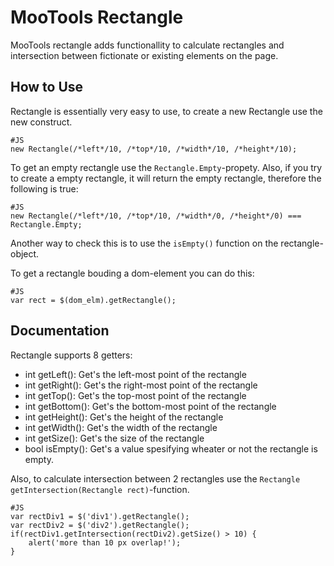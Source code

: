 MooTools Rectangle
===========

MooTools rectangle adds functionallity to calculate rectangles and intersection between fictionate
or existing elements on the page.

How to Use
----------

Rectangle is essentially very easy to use, to create a new Rectangle use the new construct.

    #JS
	new Rectangle(/*left*/10, /*top*/10, /*width*/10, /*height*/10);

To get an empty rectangle use the `Rectangle.Empty`-propety. Also, if you try to
create a empty rectangle, it will return the empty rectangle, therefore the following
is true:

    #JS
    new Rectangle(/*left*/10, /*top*/10, /*width*/0, /*height*/0) === Rectangle.Empty;

Another way to check this is to use the `isEmpty()` function on the rectangle-object.

To get a rectangle bouding a dom-element you can do this:

    #JS
    var rect = $(dom_elm).getRectangle();

Documentation
--------------------------

Rectangle supports 8 getters:
 * int getLeft(): Get's the left-most point of the rectangle
 * int getRight(): Get's the right-most point of the rectangle
 * int getTop(): Get's the top-most point of the rectangle
 * int getBottom(): Get's the bottom-most point of the rectangle
 * int getHeight(): Get's the height of the rectangle
 * int getWidth(): Get's the width of the rectangle
 * int getSize(): Get's the size of the rectangle
 * bool isEmpty(): Get's a value spesifying wheater or not the rectangle is empty.

Also, to calculate intersection between 2 rectangles use the `Rectangle getIntersection(Rectangle rect)`-function.

    #JS
    var rectDiv1 = $('div1').getRectangle();
    var rectDiv2 = $('div2').getRectangle();
    if(rectDiv1.getIntersection(rectDiv2).getSize() > 10) {
        alert('more than 10 px overlap!');
    }